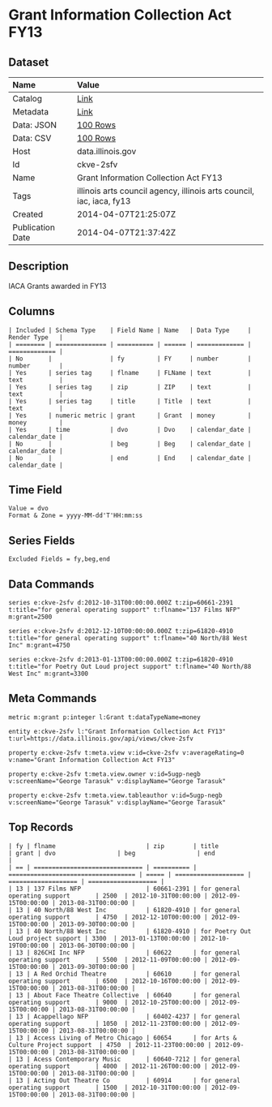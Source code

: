 # Grant Information Collection Act FY13

## Dataset

| Name | Value |
| :--- | :---- |
| Catalog | [Link](https://catalog.data.gov/dataset/grant-information-collection-act-fy13-9c0d5) |
| Metadata | [Link](https://data.illinois.gov/api/views/ckve-2sfv) |
| Data: JSON | [100 Rows](https://data.illinois.gov/api/views/ckve-2sfv/rows.json?max_rows=100) |
| Data: CSV | [100 Rows](https://data.illinois.gov/api/views/ckve-2sfv/rows.csv?max_rows=100) |
| Host | data.illinois.gov |
| Id | ckve-2sfv |
| Name | Grant Information Collection Act FY13 |
| Tags | illinois arts council agency, illinois arts council, iac, iaca, fy13 |
| Created | 2014-04-07T21:25:07Z |
| Publication Date | 2014-04-07T21:37:42Z |

## Description

IACA Grants awarded in FY13

## Columns

```ls
| Included | Schema Type    | Field Name | Name   | Data Type     | Render Type   |
| ======== | ============== | ========== | ====== | ============= | ============= |
| No       |                | fy         | FY     | number        | number        |
| Yes      | series tag     | flname     | FLName | text          | text          |
| Yes      | series tag     | zip        | ZIP    | text          | text          |
| Yes      | series tag     | title      | Title  | text          | text          |
| Yes      | numeric metric | grant      | Grant  | money         | money         |
| Yes      | time           | dvo        | Dvo    | calendar_date | calendar_date |
| No       |                | beg        | Beg    | calendar_date | calendar_date |
| No       |                | end        | End    | calendar_date | calendar_date |
```

## Time Field

```ls
Value = dvo
Format & Zone = yyyy-MM-dd'T'HH:mm:ss
```

## Series Fields

```ls
Excluded Fields = fy,beg,end
```

## Data Commands

```ls
series e:ckve-2sfv d:2012-10-31T00:00:00.000Z t:zip=60661-2391 t:title="for general operating support" t:flname="137 Films NFP" m:grant=2500

series e:ckve-2sfv d:2012-12-10T00:00:00.000Z t:zip=61820-4910 t:title="for general operating support" t:flname="40 North/88 West Inc" m:grant=4750

series e:ckve-2sfv d:2013-01-13T00:00:00.000Z t:zip=61820-4910 t:title="for Poetry Out Loud project support" t:flname="40 North/88 West Inc" m:grant=3300
```

## Meta Commands

```ls
metric m:grant p:integer l:Grant t:dataTypeName=money

entity e:ckve-2sfv l:"Grant Information Collection Act FY13" t:url=https://data.illinois.gov/api/views/ckve-2sfv

property e:ckve-2sfv t:meta.view v:id=ckve-2sfv v:averageRating=0 v:name="Grant Information Collection Act FY13"

property e:ckve-2sfv t:meta.view.owner v:id=5ugp-negb v:screenName="George Tarasuk" v:displayName="George Tarasuk"

property e:ckve-2sfv t:meta.view.tableauthor v:id=5ugp-negb v:screenName="George Tarasuk" v:displayName="George Tarasuk"
```

## Top Records

```ls
| fy | flname                         | zip        | title                               | grant | dvo                 | beg                 | end                 | 
| == | ============================== | ========== | =================================== | ===== | =================== | =================== | =================== | 
| 13 | 137 Films NFP                  | 60661-2391 | for general operating support       | 2500  | 2012-10-31T00:00:00 | 2012-09-15T00:00:00 | 2013-08-31T00:00:00 | 
| 13 | 40 North/88 West Inc           | 61820-4910 | for general operating support       | 4750  | 2012-12-10T00:00:00 | 2012-09-15T00:00:00 | 2013-09-30T00:00:00 | 
| 13 | 40 North/88 West Inc           | 61820-4910 | for Poetry Out Loud project support | 3300  | 2013-01-13T00:00:00 | 2012-10-19T00:00:00 | 2013-06-30T00:00:00 | 
| 13 | 826CHI Inc NFP                 | 60622      | for general operating support       | 5500  | 2012-11-09T00:00:00 | 2012-09-15T00:00:00 | 2013-09-30T00:00:00 | 
| 13 | A Red Orchid Theatre           | 60610      | for general operating support       | 6500  | 2012-10-16T00:00:00 | 2012-09-15T00:00:00 | 2013-08-31T00:00:00 | 
| 13 | About Face Theatre Collective  | 60640      | for general operating support       | 9000  | 2012-10-25T00:00:00 | 2012-09-15T00:00:00 | 2013-08-31T00:00:00 | 
| 13 | Acappellago NFP                | 60402-4237 | for general operating support       | 1050  | 2012-11-23T00:00:00 | 2012-09-15T00:00:00 | 2013-08-31T00:00:00 | 
| 13 | Access Living of Metro Chicago | 60654      | for Arts & Culture Project support  | 4750  | 2012-11-23T00:00:00 | 2012-09-15T00:00:00 | 2013-08-31T00:00:00 | 
| 13 | Acess Contemporary Music       | 60640-7212 | for general operating support       | 4000  | 2012-11-26T00:00:00 | 2012-09-15T00:00:00 | 2013-08-31T00:00:00 | 
| 13 | Acting Out Theatre Co          | 60914      | for general operating support       | 1500  | 2012-10-31T00:00:00 | 2012-09-15T00:00:00 | 2013-08-31T00:00:00 | 
```
